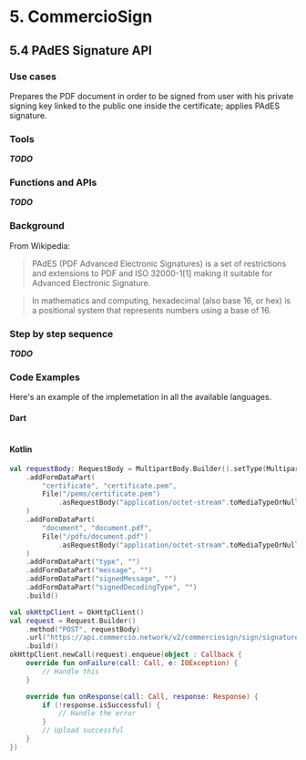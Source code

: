# 5. CommercioSign

## 5.4 PAdES Signature API

### Use cases
Prepares the PDF document in order to be signed from user with his private signing key linked to the public one inside the certificate; applies PAdES signature.

### Tools
***TODO***

### Functions and APIs
***TODO***

###  Background
From Wikipedia:
>PAdES (PDF Advanced Electronic Signatures) is a set of restrictions and extensions to PDF and ISO 32000-1[1] making it suitable for Advanced Electronic Signature.

>In mathematics and computing, hexadecimal (also base 16, or hex) is a positional system that represents numbers using a base of 16.

### Step by step sequence
***TODO***

### Code Examples
Here's an example of the implemetation in all the available languages.

#### Dart
```dart
```

#### Kotlin
```kotlin
val requestBody: RequestBody = MultipartBody.Builder().setType(MultipartBody.FORM)
    .addFormDataPart(
        "certificate", "certificate.pem",
        File("/pems/certificate.pem")
            .asRequestBody("application/octet-stream".toMediaTypeOrNull())
    )
    .addFormDataPart(
        "document", "document.pdf",
        File("/pdfs/document.pdf")
            .asRequestBody("application/octet-stream".toMediaTypeOrNull())
    )
    .addFormDataPart("type", "")
    .addFormDataPart("message", "")
    .addFormDataPart("signedMessage", "")
    .addFormDataPart("signedDecodingType", "")
    .build()

val okHttpClient = OkHttpClient()
val request = Request.Builder()
    .method("POST", requestBody)
    .url("https://api.commercio.network/v2/commerciosign/sign/signature")
    .build()
okHttpClient.newCall(request).enqueue(object : Callback {
    override fun onFailure(call: Call, e: IOException) {
        // Handle this
    }

    override fun onResponse(call: Call, response: Response) {
        if (!response.isSuccessful) {
            // Handle the error
        }
        // Upload successful
    }
})
```